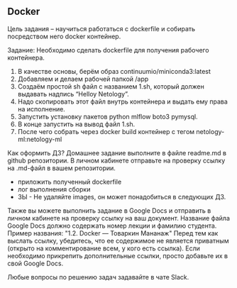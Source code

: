## Docker
Цель задания – научиться работаться с dockerfile и собирать посредством него docker контейнер.

Задание:
Необходимо сделать dockerfile для получения рабочего контейнера.
1.	В качестве основы, берём образ continuumio/miniconda3:latest
2.	Добавляем и делаем рабочей папкой /app 
3.	Создаём простой sh файл с названием 1.sh, который должен выдавать надпись “Helloy Netology”.
4.	Надо скопировать этот файл внутрь контейнера и выдать ему права на исполнение.
5.	Запустить установку пакетов python mlflow boto3 pymysql.
6.	В конце запустить на вывод файл 1.sh.
7.	После чего собрать через docker build контейнер с тегом netology-ml:netology-ml

Как оформить ДЗ?
Домашнее задание выполните в файле readme.md в github репозитории. В личном кабинете отправьте на проверку ссылку на .md-файл в вашем репозитории.
- приложить полученный dockerfile
- лог выполнения сборки
- ЗЫ  - Не удаляйте images, он может понадобиться в следующих ДЗ.

Также вы можете выполнить задание в Google Docs и отправить в личном кабинете на проверку ссылку на ваш документ. Название файла Google Docs должно содержать номер лекции и фамилию студента. Пример названия: "1.2. Docker — Товаркин Мананаж" Перед тем как выслать ссылку, убедитесь, что ее содержимое не является приватным (открыто на комментирование всем, у кого есть ссылка). Если необходимо прикрепить дополнительные ссылки, просто добавьте их в свой Google Docs.

Любые вопросы по решению задач задавайте в чате Slack.
